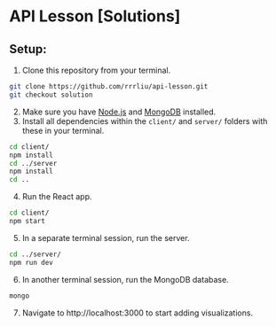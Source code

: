 # API Lesson [Solutions]

## Setup:
1. Clone this repository from your terminal.
```bash
git clone https://github.com/rrrliu/api-lesson.git
git checkout solution
```
2. Make sure you have [Node.js](https://nodejs.org/en/download/ "Download Node.js") and [MongoDB](https://docs.mongodb.com/manual/administration/install-community/ "Download MongoDB")  installed.
3. Install all dependencies within the `client/` and `server/` folders with these in your terminal.
```bash
cd client/
npm install
cd ../server
npm install
cd ..
```
4. Run the React app.
```bash
cd client/
npm start
```
5. In a separate terminal session, run the server.
```bash
cd ../server/
npm run dev
```
6. In another terminal session, run the MongoDB database.
```bash
mongo
```
7. Navigate to http://localhost:3000 to start adding visualizations.
